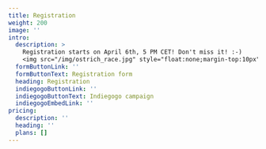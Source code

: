 ```yaml
---
title: Registration
weight: 200
image: ''
intro:
  description: >
    Registration starts on April 6th, 5 PM CET! Don't miss it! :-) 
    <img src="/img/ostrich_race.jpg" style="float:none;margin-top:10px" align="left"></img>
  formButtonLink: ''
  formButtonText: Registration form
  heading: Registration
  indiegogoButtonLink: ''
  indiegogoButtonText: Indiegogo campaign
  indiegogoEmbedLink: ''
pricing:
  description: ''
  heading: ''
  plans: []
---
```


